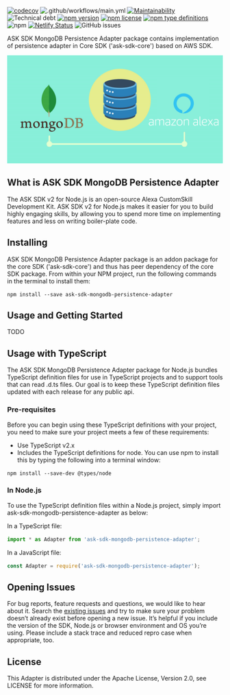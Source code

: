 [![codecov](https://codecov.io/gh/xavidop/ask-sdk-mongodb-persistence-adapter/branch/main/graph/badge.svg?token=C8KSGME1OG)](https://codecov.io/gh/xavidop/ask-sdk-mongodb-persistence-adapter)
![.github/workflows/main.yml](https://github.com/xavidop/ask-sdk-mongodb-persistence-adapter/workflows/.github/workflows/main.yml/badge.svg?branch=main)
[![Maintainability](https://api.codeclimate.com/v1/badges/f8a3c3da83264e28c7cc/maintainability)](https://codeclimate.com/github/xavidop/ask-sdk-mongodb-persistence-adapter/maintainability)
![Technical debt](https://img.shields.io/codeclimate/tech-debt/xavidop/ask-sdk-mongodb-persistence-adapter)
[![npm version](https://img.shields.io/npm/v/ask-sdk-mongodb-persistence-adapter.svg)](https://npmjs.org/package/ask-sdk-mongodb-persistence-adapter)
[![npm license](https://img.shields.io/npm/l/ask-sdk-mongodb-persistence-adapter.svg)](https://npmjs.org/package/ask-sdk-mongodb-persistence-adapter)
[![npm type definitions](https://img.shields.io/npm/types/ask-sdk-mongodb-persistence-adapter)](https://npmjs.org/package/ask-sdk-mongodb-persistence-adapter)
![npm](https://img.shields.io/npm/dt/ask-sdk-mongodb-persistence-adapter)
[![Netlify Status](https://api.netlify.com/api/v1/badges/70685902-9413-4842-8a33-7eaf1db4f132/deploy-status)](https://app.netlify.com/sites/ask-sdk-mongodb-persistence-adapter/deploys)
![GitHub issues](https://img.shields.io/github/issues/xavidop/ask-sdk-mongodb-persistence-adapter)

ASK SDK MongoDB Persistence Adapter package contains implementation of persistence adapter in Core SDK ('ask-sdk-core') based on AWS SDK.

![image](media/image.jpg)


## What is ASK SDK MongoDB Persistence Adapter

The ASK SDK v2 for Node.js is an open-source Alexa CustomSkill Development Kit. ASK SDK v2 for Node.js makes it easier for you to build highly engaging skills, by allowing you to spend more time on implementing features and less on writing boiler-plate code.

## Installing
ASK SDK MongoDB Persistence Adapter package is an addon package for the core SDK ('ask-sdk-core') and thus has peer dependency of the core SDK package. From within your NPM project, run the following commands in the terminal to install them:

```
npm install --save ask-sdk-mongodb-persistence-adapter
```

## Usage and Getting Started

TODO

## Usage with TypeScript
The ASK SDK MongoDB Persistence Adapter package for Node.js bundles TypeScript definition files for use in TypeScript projects and to support tools that can read .d.ts files. Our goal is to keep these TypeScript definition files updated with each release for any public api.

### Pre-requisites
Before you can begin using these TypeScript definitions with your project, you need to make sure your project meets a few of these requirements:
- Use TypeScript v2.x
- Includes the TypeScript definitions for node. You can use npm to install this by typing the following into a terminal window:

```
npm install --save-dev @types/node
```

### In Node.js
To use the TypeScript definition files within a Node.js project, simply import ask-sdk-mongodb-persistence-adapter as below:

In a TypeScript file:

```typescript
import * as Adapter from 'ask-sdk-mongodb-persistence-adapter';
```

In a JavaScript file:

```javascript
const Adapter = require('ask-sdk-mongodb-persistence-adapter');
```

## Opening Issues
For bug reports, feature requests and questions, we would like to hear about it. Search the [existing issues](https://github.com/xavidop/ask-sdk-mongodb-persistence-adapter/issues) and try to make sure your problem doesn’t already exist before opening a new issue. It’s helpful if you include the version of the SDK, Node.js or browser environment and OS you’re using. Please include a stack trace and reduced repro case when appropriate, too. 

## License
This Adapter is distributed under the Apache License, Version 2.0, see LICENSE for more information.
